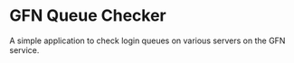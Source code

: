 # GFN Queue Checker
A simple application to check login queues on various servers on the GFN service. 